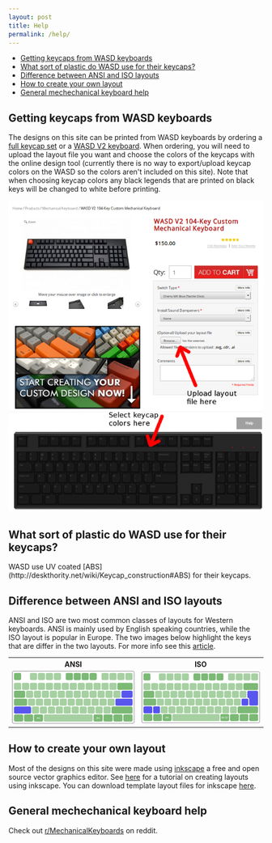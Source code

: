 ```yaml
---
layout: post
title: Help
permalink: /help/
---
```


* <a href="#getting-keycaps">Getting keycaps from WASD keyboards</a>
* <a href="#keycap-plastic">What sort of plastic do WASD use for their keycaps?</a>
* <a href="#ansi-or-iso">Difference between ANSI and ISO layouts</a>
* <a href="#create-your-own">How to create your own layout</a>
* <a href="#general-mech-help">General mechechanical keyboard help</a>

<h2 id="getting-keycaps">Getting keycaps from WASD keyboards</h2>

The designs on this site can be printed from WASD keyboards by ordering a
[full keycap set](http://www.wasdkeyboards.com/index.php/products/keycap-set.html)
or
a [WASD V2 keyboard](http://www.wasdkeyboards.com/index.php/products/mechanical-keyboard.html).
When ordering, you will need to upload the layout file you want and choose the
colors of the keycaps with the online design tool
(currently there is no way to export/upload keycap colors on the WASD so the
colors aren't included on this site). Note that when choosing keycap colors
any black legends that are printed on black keys will be changed to white
before printing.

![WASD order page](/img/wasd-order.png)


<h2 id="keycap-plastic">What sort of plastic do WASD use for their keycaps?</h2>
WASD use UV coated [ABS](http://deskthority.net/wiki/Keycap_construction#ABS)
for their keycaps.


<h2 id="ansi-or-iso">Difference between ANSI and ISO layouts</h2>

ANSI and ISO are two most common classes of layouts for Western keyboards.
ANSI is mainly used by English speaking countries, while the ISO layout is
popular in Europe.
The two images below highlight the keys that are differ in the two layouts.
For more info see this [article](http://deskthority.net/wiki/ANSI_vs_ISO).

<table style="text-align:center;width:100%">
<tr>
  <th> ANSI </th>
  <th> ISO </th>
</tr>
<tr>
  <td> <img src="/img/layout-basic-ansi.svg"/> </td>
  <td> <img src="/img/layout-basic-iso.svg"/> </td>
</tr>
</table>


<h2 id="create-your-own">How to create your own layout</h2>

Most of the designs on this site were made using
[inkscape](https://inkscape.org/en/) a free and open source vector graphics
editor. See
[here](http://support.wasdkeyboards.com/customer/portal/articles/1518370-creating-a-custom-layout)
for a tutorial on creating layouts using inkscape. You can download
template layout files for inkscape [here](http://support.wasdkeyboards.com/customer/portal/articles/1380026-layout-template-files).

<h2 id="general-mech-help">General mechechanical keyboard help</h2>

Check out
[r/MechanicalKeyboards](https://www.reddit.com/r/MechanicalKeyboards/) on
reddit.
